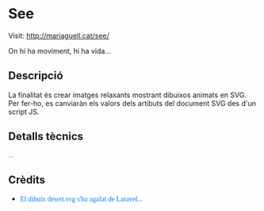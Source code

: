 # See

Visit: http://mariaguell.cat/see/

<style>n{color:#0080ff;font-family:"Segoe Print"}</style>

On hi ha moviment, hi ha vida...

## Descripció

La finalitat és crear imatges relaxants mostrant dibuixos animats en SVG. Per fer-ho, es canviaràn els valors dels artibuts del document SVG des d'un script JS.

## Detalls tècnics

<n>...</n>

## Crèdits

* <n>El dibuix desert.svg s'ha agafat de Laravel...</n>